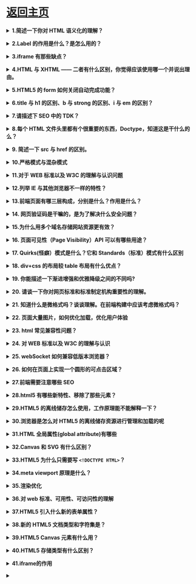# [返回主页](https://github.com/yisainan/web-interview/blob/master/README.md)

<b><details><summary>1.简述一下你对 HTML 语义化的理解？</summary></b>

答案：

①**用正确的标签做正确的事情。**

②html 语义化让页面的**内容结构化，结构更清晰**，便于对浏览器、搜索引擎解析；即使在没有样式 CSS 情况下也以一种文档格式显示，并且是容易阅读的;

③ 搜索引擎的爬虫也依赖于 HTML 标记来确定上下文和各个关键字的权重，**利于 SEO**;

④ 使阅读源代码的人对网站更容易将网站分块，**便于阅读维护理解**。

</details>

<b><details><summary>2.Label 的作用是什么？是怎么用的？</summary></b>

答案：label 标签来定义表单控制间的关系,**当用户选择该标签时，浏览器会自动将焦点转到和标签相关的表单控件上**。

解析：两种用法：**一种是 id 绑定，一种是嵌套**

```html
<label for="Name">Number:</label>

<input type=“text“name="Name" id="Name"/>

<label>Date:<input type="text" name="B"/></label>
```

</details>

<b><details><summary>3.iframe 有那些缺点？</summary></b>

答案：

- iframe 会阻塞主页面的 Onload 事件；

- 搜索引擎的检索程序无法解读这种页面，不利于 SEO;

- iframe 和主页面共享连接池，而浏览器对相同域的连接有限制，所以会影响页面的并行加载。

使用 iframe 之前需要考虑这两个缺点。如果需要使用 iframe，最好是通过 javascript。动态给 iframe 添加 src 属性值，这样可以绕开以上两个问题。

</details>

<b><details><summary>4.HTML 与 XHTML —— 二者有什么区别，你觉得应该使用哪一个并说出理由。</summary></b>

答案：

```

应该使用XHTML，因为XHTML是XML重写了HTML的规范，比HTML更加严格，表现如下：

1、XHTML中所有的标记都必须有一个相应的结束标签；

2、XHTML所有标签的元素和属性的名字都必须使用小写；

3、所有的XML标记都必须合理嵌套；

4、所有的属性都必须用引号“”括起来；

5、把所有<和&特殊符号用编码表示；

6、给所有属性附一个值；

7、不要在注释内容中使用“--”；

8、图片必须使用说明文字。

```

</details>

<b><details><summary>5.HTML5 的 form 如何关闭自动完成功能？</summary></b>

答案：给不想要提示的 form 或某个 input 设置为 autocomplete=off。

</details>

<b><details><summary>6.title 与 h1 的区别、b 与 strong 的区别、i 与 em 的区别？</summary></b>

答案：

```

①title用于网站信息标题，突出网站标题或关键字，一个网站可以有多个title，seo权重高于H1；H1概括的是文章主题，一个页面最好只用一个H1，seo权重低于title。


解析：

A.从网站角度而言，title则重于网站信息标题，突出网站标题或关键字用title，一篇文章，一个页面最好只

用一个H1，H1用得太多，会稀释主题；一个网站可以有多个title，最好一个单页用一个title以便突出网站页面

主题信息。

B.从文章角度而言，H1则概括的是文章主题，突出文章主题，用H1，面对的用户，要突出其视觉效果。

C.从SEO角度而言，title的权重高于H1，其适用性要比H1广。


②b为了加粗而加粗，strong为了标明重点而加粗


解析：

A.b这个标签对应 bold，即文本加粗，其目的仅仅是为了加粗显示文本，是一种样式／风格需求；

B.strong这个标签意思是加强字符的语气，表示该文本比较重要，提醒读者／终端注意。为了达到这个目的，浏览器等终端将其加粗显示；


③ 同②i为了斜体而斜体，em为了标明重点而斜体，且对于搜索引擎来说strong和em比b和i要重视的多

```

</details>

<b><details><summary>7.请描述下 SEO 中的 TDK？</summary></b>

答案：在 SEO 中，所谓的 TDK 其实就是 title、description、keywords 这三个标签，title 标题标签，description 描述标签，keywords 关键词标签

</details>

<b><details><summary>8.每个 HTML 文件头里都有个很重要的东西，Doctype，知道这是干什么的么？</summary></b>

答案：`<!DOCTYPE>` 声明位于文档中的最前面的位置，处于 `<html>` 标签之前。

1.告知浏览器文档使用哪种 HTML 或 XHTML 规范。

2.告诉浏览器按照何种规范解析页（如果你的页面没有 DOCTYPE 的声明，那么 compatMode 默认就是 BackCompat,浏览器按照自己的方式解析渲染页面）

</details>

<b><details><summary>9. 简述一下 src 与 href 的区别。</summary></b>

答案：src 用于替换当前元素，href 用于在当前文档和引用资源之间确立联系。

</details>

<b><details><summary>10.严格模式与混杂模式</summary></b>

答案：

严格模式：以浏览器支持的最高标准运行

混杂模式：页面以宽松向下兼容的方式显示，模拟老式浏览器的行为

</details>

<b><details><summary>11.对于 WEB 标准以及 W3C 的理解与认识问题</summary></b>

答案：

<b>web 标准</b>简单来说可以分为<b>结构、表现和行为</b>。其中结构主要是有 HTML 标签组成。或许通俗点说，在页面 body 里面我们写入的标签都是为了页面的结构。表现即指 css 样式表，通过 css 可以是页面的结构标签更具美感。行为是指页面和用户具有一定的交互，同时页面结构或者表现发生变化，主要是有 js 组成。

web 标准一般是将该三部分独立分开，使其更具有模块化。但一般产生行为时，就会有结构或者表现的变化，也使这三者的界限并不那么清晰。

W3C 对 web 标准提出了规范化的要求，也就是在实际编程中的一些代码规范：包含如下几点

1.对于结构要求：（标签规范可以提高搜索引擎对页面的抓取效率，对 SEO 很有帮助）

1）标签字母要小写

2）标签要闭合

3）标签不允许随意嵌套

2.对于 css 和 js 来说

1）尽量使用外链 css 样式表和 js 脚本。是结构、表现和行为分为三块，符合规范。同时提高页面渲染速度，提高用户的体验。

2）样式尽量少用行间样式表，使结构与表现分离，标签的 id 和 class 等属性命名要做到见文知义，标签越少，加载越快，用户体验提高，代码维护简单，便于改版

3）不需要变动页面内容，便可提供打印版本而不需要复制内容，提高网站易用性。

</details>

<b><details><summary>12.列举 IE 与其他浏览器不一样的特性？</summary></b>

答案：

a. IE 的排版引擎是 Trident （又称为 MSHTML）

b. Trident 内核曾经几乎与 W3C 标准脱节（2005 年）

c. Trident 内核的大量 Bug 等安全性问题没有得到及时解决

d. JS 方面，有很多独立的方法，例如绑定事件的 attachEvent、创建事件的 createEventObject 等

e. CSS 方面，也有自己独有的处理方式，例如设置透明，低版本 IE 中使用滤镜的方式

</details>

<b><details><summary>13.前端页面有哪三层构成，分别是什么？作用是什么？</summary></b>

答案：分成：结构层、表示层、行为层。

1. 结构层（structural layer）

由 HTML 或 XHTML 之类的标记语言负责创建。标签，也就是那些出现在尖括号里的单词，对网页内容的语义含义做出了描述，但这些标签不包含任何关于如何显示有关内容的信息。例如，P 标签表达了这样一种语义：“这是一个文本段。”

2. 表示层（presentation layer）

由 CSS 负责创建。 CSS 对“如何显示有关内容”的问题做出了回答。

3. 行为层（behaviorlayer）

负责回答“内容应该如何对事件做出反应”这一问题。这是 Javascript 语言和 DOM 主宰的领域。

</details>

<b><details><summary>14. 网页验证码是干嘛的，是为了解决什么安全问题？</summary></b>

答案：

- 区分用户是计算机还是人的公共全自动程序。可以防止恶意破解密码、刷票、论坛灌水
- 有效防止黑客对某一个特定注册用户用特定程序暴力破解方式进行不断的登陆尝试

</details>

<b><details><summary>15.为什么用多个域名存储网站资源更有效？</summary></b>

答案：

1、CDN 缓存更方便

2、突破浏览器并发限制

3、节约 cookie 带宽

4、节约主域名的连接数，优化页面响应速度

5、防止不必要的安全问题

</details>

<b><details><summary>16. 页面可见性（Page Visibility）API 可以有哪些用途？</summary></b>

答案：

页面可见性： 就是对于用户来说，页面是显示还是隐藏, 所谓显示的页面，就是我们正在看的页面；隐藏的页面，就是我们没有看的页面。 因为，我们一次可以打开好多标签页面来回切换着，始终只有一个页面在我们眼前，其他页面就是隐藏的，还有一种就是.........，(把浏览器最小化，所有的页面就都不可见了)。

API 很简单，document.hidden 就返回一个布尔值，如果是 true, 表示页面可见，false 则表示，页面隐藏。 不同页面之间来回切换，触发 visibilitychange 事件。 还有一个 document.visibilityState, 表示页面所处的状态，取值：visible, hidden 等四个。

```js
document.addEventListener("visibilitychange", function() {
  if (document.hidden) {
    document.title = "hidden";
  } else {
    document.title = "visibile";
  }
});
```

我们打开这个页面，然后再打开另一个页面，来回点击这两个页面，当我们看到这个页面时，标题显示 visiable ,当我们看另一个页面时，标题显示 hidden;

动画，视频，音频都可以在页面显示时打开，在页面隐藏时关闭

解析：[参考](https://www.cnblogs.com/king18181753985/p/6510315.html)

</details>

<b><details><summary>17. Quirks(怪癖）模式是什么？它和 Standards（标准）模式有什么区别</summary></b>

答案：

1 以 ie6 为例，如果写了 DTD，就意味着这个页面将采用对 CSS 支持更好的布局，而如果没有，则采用兼容之前的布局方式。这就是 Quirks 模式（怪癖模式，诡异模式，怪异模式）。

2 区别：总体会有布局、样式解析和脚本执行三个方面的区别。

设置一个元素的宽度和高度

给`<span>`等行内元素设置 width 和 height

用 margin:0 auto 设置水平居中

从 IE6 开始，引入了 Standards 模式，标准模式中，浏览器尝试给符合标准的文档在规范上的正确处理达到在指定浏览器中的程度。

在 IE6 之前 CSS 还不够成熟，所以 IE5 等之前的浏览器对 CSS 的支持很差， IE6 将对 CSS 提供更好的支持，然而这时的问题就来了，因为有很多页面是基于旧的布局方式写的，而如果 IE6  支持 CSS 则将令这些页面显示不正常，如何在即保证不破坏现有页面，又提供新的渲染机制呢？

在写程序时我们也会经常遇到这样的问题，如何保证原来的接口不变，又提供更强大的功能，尤其是新功能不兼容旧功能时。遇到这种问题时的一个常见做法是增加参数和分支，即当某个参数为真时，我们就使用新功能，而如果这个参数   不为真时，就使用旧功能，这样就能不破坏原有的程序，又提供新功能。IE6 也是类似这样做的，它将 DTD（文档类型定义）当成了这个“参数”，因为以前的页面大家都不会去写 DTD，所以 IE6 就假定   如果写了 DTD，就意味着这个页面将采用对 CSS 支持更好的布局，而如果没有，则采用兼容之前的布局方式。这就是 Quirks 模式（怪癖模式，诡异模式，怪异模式）。

区别：

总体会有布局、样式解析和脚本执行三个方面的区别。

盒模型：在 W3C 标准中，如果设置一个元素的宽度和高度，指的是元素内容的宽度和高度，而在 Quirks  模式下，IE 的宽度和高度还包含了 padding 和 border。

设置行内元素的高宽：在 Standards 模式下，给`<span>`等行内元素设置 wdith 和 height 都不会生效，而在 quirks 模式下，则会生效。

设置百分比的高度：在 standards 模式下，一个元素的高度是由其包含的内容来决定的，如果父元素没有设置百分比的高度，子元素设置一个百分比的高度是无效的

用 margin:0 auto 设置水平居中：使用 margin:0 auto 在 standards 模式下可以使元素水平居中，但在 quirks 模式下却会失效。

（还有很多，答出什么不重要，关键是看他答出的这些是不是自己经验遇到的，还是说都是看文章看的，甚至完全不知道。）

</details>

<b><details><summary>18. div+css 的布局较 table 布局有什么优点？</summary></b>

答案：分离 方便改版 快清晰简洁 seo

1.改版的时候更方便 只要改 css 文件。

2.页面加载速度更快、结构化清晰、页面显示简洁。

3.表现与结构相分离。

4.易于优化（seo）搜索引擎更友好，排名更容易靠前。

</details>

<b><details><summary>19. 你能描述一下渐进增强和优雅降级之间的不同吗?</summary></b>

答案：

渐进增强  progressive enhancement：针对低版本浏览器进行构建页面，保证最基本的功能，然后再针对高级浏览器进行效果、交互等改进和追加功能达到更好的用户体验。

（一开始保证最基本的功能，再改进和追加功能）

优雅降级  graceful degradation：一开始就构建完整的功能，然后再针对低版本浏览器进行兼容。

（一开始就构建完整的功能，再针对低版本浏览器进行兼容。）

区别：优雅降级是从复杂的现状开始，并试图减少用户体验的供给，而渐进增强则是从一个非常基础的，能够起作用的版本开始，并不断扩充，以适应未来环境的需要。降级（功能衰减）意味着往回看；而渐进增强则意味着朝前看，同时保证其根基处于安全地带。

</details>

<b><details><summary>20. 请谈一下你对网页标准和标准制定机构重要性的理解。</summary></b>

答案：降低开发难度及开发成本，减少各种 BUG、安全问题， 提高网站易用性

</details>

<b><details><summary>21. 知道什么是微格式吗？谈谈理解。在前端构建中应该考虑微格式吗？</summary></b>

答案：微格式（Microformats）是一种让机器可读的语义化 XHTML 词汇的集合，是结构化数据的开放标准。是为特殊应用而制定的特殊格式。

优点：将智能数据添加到网页上，让网站内容在搜索引擎结果界面可以显示额外的提示。（应用范例：豆瓣，有兴趣自行 google）

</details>

<b><details><summary>22. 页面大量图片，如何优化加载，优化用户体验</summary></b>

答案：

图片懒加载，在页面上的未可视区域可以添加一个滚动条事件，判断图片位置与浏览器顶端的距离与页面的距离，如果前者小于后者，优先加载。

如果为幻灯片、相册等，可以使用图片预加载技术，将当前展示图片的前一张和后一张优先下载。

如果图片为 css 图片，可以使用 CSSsprite，SVGsprite，Iconfont、Base64 等技术。

如果图片过大，可以使用特殊编码的图片，加载时会先加载一张压缩的特别厉害的缩略图，以提高用户体验。

如果图片展示区域小于图片的真实大小，则因在服务器端根据业务需要先行进行图片压缩，图片压缩后大小与展示一致。

解析：[参考](https://www.jianshu.com/p/5d82bba9e1a1)

</details>

<b><details><summary>23. html 常见兼容性问题？</summary></b>

答案：

1.双边距 BUG float 引起的   使用 display

2.3 像素问题 使用 float 引起的 使用 dislpay:inline -3px

3.超链接 hover 点击后失效   使用正确的书写顺序 link visited hover active

4.Ie z-index 问题 给父级添加 position:relative

5.Png 透明 使用 js 代码 改

6.Min-height 最小高度 ！Important 解决’

7.select 在 ie6 下遮盖 使用 iframe 嵌套

8.为什么没有办法定义 1px 左右的宽度容器（IE6 默认的行高造成的，使用 over:hidden,zoom:0.08 line-height:1px）

9.IE5-8 不支持 opacity，解决办法：

```css
.opacity {
  opacity: 0.4;
  filter: alpha(opacity=60); /_ for IE5-7 _/
  -ms-filter: "progid:DXImageTransform.Microsoft.Alpha(Opacity=60)"; /_ for IE 8_/
}
```

10.IE6 不支持 PNG 透明背景，解决办法: IE6 下使用 gif 图片

</details>

<b><details><summary>24. 对 WEB 标准以及 W3C 的理解与认识</summary></b>

答案：标签闭合、标签小写、不乱嵌套、提高搜索机器人搜索几率、使用外 链 css 和 js 脚本、结构行为表现的分离、文件下载与页面速度更快、内容能被更多的用户所访问、内容能被更广泛的设备所访问、更少的代码和组件，容易维 护、改版方便，不需要变动页面内容、提供打印版本而不需要复制内容、提高网站易用性。

</details>

<b><details><summary>25. webSocket 如何兼容低版本浏览器？</summary></b>

答案：对于低端不支持 websocket 的浏览器，一般有几个解决方案

1. 使用轮询或长连接的方式实现伪 websocket 的通信

2. 使用 flash 或其他方法实现一个 websocket 客户端 ：

[参考](https://segmentfault.com/q/1010000005000671/a-1020000005003936)
[参考](https://blog.csdn.net/u011925826/article/details/17532465)

</details>

<b><details><summary>26. 如何在页面上实现一个圆形的可点击区域？</summary></b>

答案：css3、js、map 加 area

一.border-radius (css3)

对于圆形，最直接的方法想到的就是 css3 的圆角属性，这个属性可以将 html 元素的形状设置为圆形，这之后你想对该圆形区域设置什么事件就设置什么事件(当然包括点击)。（这里就不做具体的 test 了）

二.通过事件坐标来实现（js）

也就是通过 js 来进行一个区域判断，进而简介地的形成可点区域，以下给出主要的 js 测试代码：

```js
// 获取目标元素
var box = document.getElementById("box");

// 对目标元素target的圆形区域进行一个点击事件绑定
function bindClickOnCircleArea(target, callback) {
  target.onclick = function(e) {
    e = e || window.event;

    // target中心点的坐标
    var x1 = 100;
    var y1 = 100;

    // 事件源坐标
    var x2 = e.offsetX;
    var y2 = e.offsetY;

    // 校验是否在圆形点击区，在的话就执行callback回调
    // 计算事件触发点与target中心的位置
    var len = Math.abs(Math.sqrt(Math.pow(x2 - x1, 2) + Math.pow(y2 - y1, 2)));
    // 通过半径进行校验
    if (len <= 100) {
      callback();
    } else {
      alert("死鬼，跑哪去啊，你老婆我是黄皮肤还是白皮肤都分不清了吗");
    }
  };
}

// 执行
bindClickOnCircleArea(box, function() {
  alert("老婆，你让我好找啊，呜呜呜");
});
```

三.通过 map 加 area

```html
<img src="../imgs/test.jpg" width="200" border="0" usemap="#Map" />
<map name="Map" id="Map">
  <area
    shape="circle"
    coords="100,100,100"
    href="http://www.baidu.com"
    target="_blank"
  />
</map>
```

[参考](https://zhuanlan.zhihu.com/p/48168812)

</details>

<b><details><summary>27.前端需要注意哪些 SEO</summary></b>

答案：

1. 合理的 title、description、keywords：搜索对着三项的权重逐个减小，title 值强调重点即可，重要关键词出现不要超过 2 次，而且要靠前，不同页面 title 要有所不同；description 把页面内容高度概括，长度合适，不可过分堆砌关键词，不同页面 description 有所不同；keywords 列举出重要关键词即可

2. 语义化的 HTML 代码，符合 W3C 规范：语义化代码让搜索引擎容易理解网页

3. 重要内容 HTML 代码放在最前：搜索引擎抓取 HTML 顺序是从上到下，有的搜索引擎对抓取长度有限制，保证重要内容一定会被抓取

4. 重要内容不要用 js 输出：爬虫不会执行 js 获取内容

5. 少用 iframe：搜索引擎不会抓取 iframe 中的内容

6. 非装饰性图片必须加 alt

7. 提高网站速度：网站速度是搜索引擎排序的一个重要指标

解析：[参考](https://www.cnblogs.com/passkey/p/10081589.html)

</details>

<b><details><summary>28.html5 有哪些新特性、移除了那些元素？</summary></b>

答案：

新特性：

1. 拖拽释放(Drag and drop) API

2. 语义化更好的内容标签（header,nav,footer,aside,article,section）

3. 音频、视频 API(audio,video)

4. 画布(Canvas) API

5. 地理(Geolocation) API

6. 本地离线存储 localStorage 长期存储数据，浏览器关闭后数据不丢失；

7. sessionStorage 的数据在浏览器关闭后自动删除

8. 表单控件，calendar、date、time、email、url、search

9. 新的技术 webworker, websocket, Geolocation

移除的元素：

1. 纯表现的元素：basefont，big，center，font, s，strike，tt，u；

2. 对可用性产生负面影响的元素：frame，frameset，noframes；

支持 HTML5 新标签：

- IE8/IE7/IE6 支持通过 document.createElement 方法产生的标签，
  可以利用这一特性让这些浏览器支持 HTML5 新标签，
  浏览器支持新标签后，还需要添加标签默认的样式：
- 当然最好的方式是直接使用成熟的框架、使用最多的是 html5shim 框架

```html
<!--[if lt IE 9]>
  <script>
    src = "http://html5shim.googlecode.com/svn/trunk/html5.js";
  </script>
<![endif]-->
```

</details>

<b><details><summary>29.HTML5 的离线储存怎么使用，工作原理能不能解释一下？</summary></b>

答案：

在用户没有与因特网连接时，可以正常访问站点或应用，在用户与因特网连接时，更新用户机器上的缓存文件。

原理：HTML5 的离线存储是基于一个新建的.appcache 文件的缓存机制(不是存储技术)，通过这个文件上的解析清单离线存储资源，这些资源就会像 cookie 一样被存储了下来。之后当网络在处于离线状态下时，浏览器会通过被离线存储的数据进行页面展示。

使用方法

只要在头部加一个 manifest 属性就 ok 了

```html
<!DOCTYPE html>
<html manifest="cache.manifest">
  ...
</html>
```

然后 cache.manifest 文件的书写方式如下：

```
CACHE MANIFEST
#v0.11

CACHE:

js/app.js
css/style.css

NETWORK:
resourse/logo.png

FALLBACK:
/ /offline.html
```

解析：

代码说明：

离线存储的 manifest 一般由三个部分组成:

1. CACHE:表示需要离线存储的资源列表，由于包含 manifest 文件的页面将被自动离线存储，所以不需要把页面自身也列出来。
2. NETWORK:表示在它下面列出来的资源只有在在线的情况下才能访问，他们不会被离线存储，所以在离线情况下无法使用这些资源。不过，如果在 CACHE 和 NETWORK 中有一个相同的资源，那么这个资源还是会被离线存储，也就是说 CACHE 的优先级更高。
3. FALLBACK:表示如果访问第一个资源失败，那么就使用第二个资源来替换他，比如上面这个文件表示的就是如果访问根目录下任何一个资源失败了，那么就去访问 offline.html。

[参考](https://www.cnblogs.com/zhangym118/archive/2016/09/22/5897056.html)

</details>

<b><details><summary>30.浏览器是怎么对 HTML5 的离线储存资源进行管理和加载的呢</summary></b>

答案：在线的情况下，浏览器发现 html 头部有 manifest 属性，它会请求 manifest 文件，如果是第一次访问 app，那么浏览器就会根据 manifest 文件的内容下载相应的资源并且进行离线存储。如果已经访问过 app 并且资源已经离线存储了，那么浏览器就会使用离线的资源加载页面，然后浏览器会对比新的 manifest 文件与旧的 manifest 文件，如果文件没有发生改变，就不做任何操作，如果文件改变了，那么就会重新下载文件中的资源并进行离线存储。
离线的情况下，浏览器就直接使用离线存储的资源。

</details>

<b><details><summary>31.HTML 全局属性(global attribute)有哪些</summary></b>

答案：

- accesskey:设置快捷键，提供快速访问元素如<a href="#" accesskey=“a”>aaa</a>在 windows 下的 firefox 中按 alt + shift + a 可激活元素
- class:为元素设置类标识，多个类名用空格分开，CSS 和 javascript 可通过 class 属性获取元素
- contenteditable: 指定元素内容是否可编辑
- contextmenu: 自定义鼠标右键弹出菜单内容
- data-\*: 为元素增加自定义属性
- dir: 设置元素文本方向
- draggable: 设置元素是否可拖拽
- dropzone: 设置元素拖放类型： copy, move, link
- hidden: 表示一个元素是否与文档。样式上会导致元素不显示，但是不能用这个属性实现样式效果
- id: 元素 id，文档内唯一
- lang: 元素内容的的语言
- spellcheck: 是否启动拼写和语法检查
- style: 行内 css 样式
- tabindex: 设置元素可以获得焦点，通过 tab 可以导航
- title: 元素相关的建议信息
- translate: 元素和子孙节点内容是否需要本地化

解析：[参考](https://funteas.com/topic/5906a8bc8783c1370b809c2a)

</details>

<b><details><summary>32.Canvas 和 SVG 有什么区别？</summary></b>

答案：Canvas 和 SVG 都允许您在浏览器中创建图形，但是它们在根本上是不同的。

## Canvas

描述：

通过 Javascript 来绘制 2D 图形。
是逐像素进行渲染的。
其位置发生改变，会重新进行绘制。

## SVG

描述：

一种使用 XML 描述的 2D 图形的语言
SVG 基于 XML 意味着，SVG DOM 中的每个元素都是可用的，可以为某个元素附加 Javascript 事件处理器。
在 SVG 中，每个被绘制的图形均被视为对象。如果 SVG 对象的属性发生变化，那么浏览器能够自动重现图形。

## 比较

Canvas

- 依赖分辨率
- 不支持事件处理器
- 弱的文本渲染能力
- 能够以 .png 或 .jpg 格式保存结果图像
- 最适合图像密集型的游戏，其中的许多对象会被频繁重绘

SVG

- 不依赖分辨率
- 支持事件处理器
- 最适合带有大型渲染区域的应用程序（比如谷歌地图）
- 复杂度高会减慢渲染速度（任何过度使用 DOM 的应用都不快）
- 不适合游戏应用

解析：[参考](http://www.w3school.com.cn/html5/html_5_canvas_vs_svg.asp)

</details>

<b><details><summary>33.HTML5 为什么只需要写 `<!DOCTYPE HTML>`？</summary></b>

答案：HTML 4.01 中的 doctype 需要对 DTD 进行引用，因为 HTML 4.01 基于 SGML。而 HTML 5 不基于 SGML，因此不需要对 DTD 进行引用，但是需要 doctype 来规范浏览器的行为。其中，SGML 是标准通用标记语言,简单的说，就是比 HTML,XML 更老的标准，这两者都是由 SGML 发展而来的。BUT，HTML5 不是的。

`<!DOCTYPE>`声明位于位于 HTML 文档中的第一行，处于 `<html>` 标签之前。作用：告知浏览器的解析器用什么文档标准解析这个文档。DOCTYPE 不存在或格式不正确会导致文档以怪异模式呈现。

</details>

<b><details><summary>34.meta viewport 原理是什么？</summary></b>

答案：meta viewport 标签的作用是让当前 viewport 的宽度等于设备的宽度，同时不允许用户进行手动缩放

viewportde 原理：移动端浏览器通常都会在一个比移动端屏幕更宽的虚拟窗口中渲染页面，这个虚拟窗口就是 viewport; 目的是正常展示没有做移动端适配的网页，让他们完整的展示给用户；

</details>

<b><details><summary>35.渲染优化</summary></b>

答案：

```
1.禁止使用 iframe（阻塞父文档 onload 事件）；
*iframe 会阻塞主页面的 Onload 事件；
*搜索引擎的检索程序无法解读这种页面，不利于 SEO;
\*iframe 和主页面共享连接池，而浏览器对相同域的连接有限制，所以会影响页面的并行加载。

使用 iframe 之前需要考虑这两个缺点。如果需要使用 iframe，最好是通过 javascript
动态给 iframe 添加 src 属性值，这样可以绕开以上两个问题。

2.禁止使用 gif 图片实现 loading 效果（降低 CPU 消耗，提升渲染性能）；
3、使用 CSS3 代码代替 JS 动画（尽可能避免重绘重排以及回流）css3 平面动画开启 translateZ(0)，打开浏览器 3d 加速，在一定程度可缓解卡顿。不宜多用；

4、对于一些小图标，可以使用 base64 位编码，以减少网络请求。但不建议大图使用，比较耗费 CPU；
小图标优势在于： 1.减少 HTTP 请求； 2.避免文件跨域； 3.修改及时生效；

5、页面头部的`<style></style>` 会阻塞页面；（因为 Renderer 进程中 JS 线程和渲染线程是互斥的）；
6、页面头部`<script</script>` 会阻塞页面；（因为 Renderer 进程中 JS 线程和渲染线程是互斥的）；
7、页面中空的 href 和 src 会阻塞页面其他资源的加载 (阻塞下载进程)；

8、网页 Gzip，CDN 托管，data 缓存 ，图片服务器；
9、前端模板 JS+数据，减少由于 HTML 标签导致的带宽浪费，前端用变量保存 AJAX 请求结果，每次操作本地变量，不用请求，减少请求次数
10、用 innerHTML 代替 DOM 操作，减少 DOM 操作次数，优化 javascript 性能。
11、当需要设置的样式很多时设置 className 而不是直接操作 style。
12、少用全局变量、缓存 DOM 节点查找的结果。减少 IO 读取操作。
13、避免使用 CSS Expression（css 表达式)又称 Dynamic properties(动态属性)。
14、图片预加载，将样式表放在顶部，将脚本放在底部 加上时间戳。

15、 避免在页面的主体布局中使用 table，table 要等其中的内容完全下载之后才会显示出来，显示比 div+css 布局慢。
对普通的网站有一个统一的思路，就是尽量向前端优化、减少数据库操作、减少磁盘 IO。
向前端优化指的是，在不影响功能和体验的情况下，能在浏览器执行的不要在服务端执行，
能在缓存服务器上直接返回的不要到应用服务器，程序能直接取得的结果不要到外部取得，
本机内能取得的数据不要到远程取，内存能取到的不要到磁盘取，缓存中有的不要去数据库查询。
减少数据库操作指减少更新次数、缓存结果减少查询次数、将数据库执行的操作尽可能的让你的程序完成（例如 join 查询），
减少磁盘 IO 指尽量不使用文件系统作为缓存、减少读写文件次数等。程序优化永远要优化慢的部分，换语言是无法“优化”的。
16、通过改变 src 的情况下\*\*.MP3（不同于 mp3）在移动端有可能不能播放。
```

</details>

<b><details><summary>36.对 web 标准、可用性、可访问性的理解</summary></b>

答案：

可用性（Usability）：产品是否容易上手，用户能否完成任务，效率如何，以及这过程中用户的主观感受可好，是从用户的角度来看产品的质量。可用性好意味着产品质量高，是企业的核心竞争力。

可访问性（Accessibility）：Web 内容对于残障用户的可阅读和可理解性

可维护性（Maintainability）：一般包含两个层次，一是当系统出现问题时，快速定位并解决问题的成本，成本低则可维护性好。二是代码是否容易被人理解，是否容易修改和增强功能。

</details>

<b><details><summary>37.HTML5 引入什么新的表单属性？</summary></b>

答案：Datalist datetime output keygen date month week time number range emailurl

</details>

<b><details><summary>38.新的 HTML5 文档类型和字符集是？</summary></b>

答案：
```
HTML5文档类型：<!doctype html>
HTML5使用的编码<meta charset=”UTF-8”>
```
</details>

<b><details><summary>39.HTML5 Canvas 元素有什么用？</summary></b>

答案：Canvas 元素用于在网页上绘制图形，该元素标签强大之处在于可以直接在 HTML 上进行图形操作。

</details>

<b><details><summary>40.HTML5 存储类型有什么区别？</summary></b>

答案：Media API、Text Track API、Application Cache API、User Interaction、Data Transfer API、Command API、Constraint Validation API、History API

</details>

<b><details><summary>41.iframe的作用</summary></b>

答案：iframe是用来在网页中插入第三方页面，早期的页面使用iframe主要是用于导航栏这种很多页面都相同的部分，这样在切换页面的时候避免重复下载。

优点
1. 便于修改，模拟分离，像一些信息管理系统会用到。
2. 但现在基本不推荐使用。除非特殊需要，一般不推荐使用。

缺点
1. iframe的创建比一般的DOM元素慢了1-2个数量级
2. iframe标签会阻塞页面的的加载，如果页面的onload事件不能及时触发，会让用户觉得网页加载很慢，用户体验不好，在Safari和Chrome中可以通过js动态设置iframe的src属性来避免阻塞。
3. iframe对于SEO不友好，替换方案一般就是动态语言的Incude机制和ajax动态填充内容等。


</details>

<b><details><summary></summary></b>

答案：

</details>
